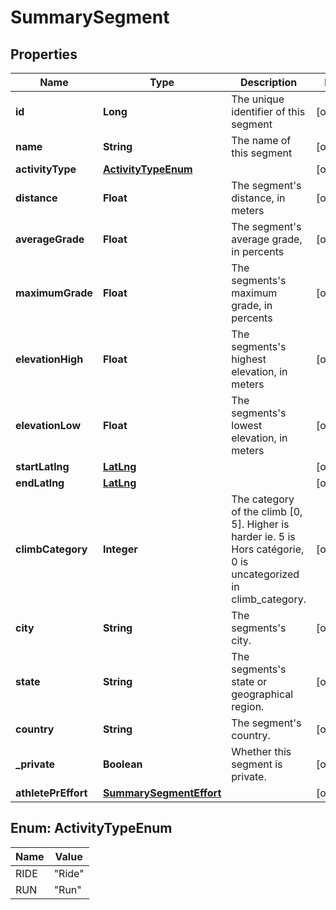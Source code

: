 # SummarySegment

## Properties
Name | Type | Description | Notes
------------ | ------------- | ------------- | -------------
**id** | **Long** | The unique identifier of this segment |  [optional]
**name** | **String** | The name of this segment |  [optional]
**activityType** | [**ActivityTypeEnum**](#ActivityTypeEnum) |  |  [optional]
**distance** | **Float** | The segment&#x27;s distance, in meters |  [optional]
**averageGrade** | **Float** | The segment&#x27;s average grade, in percents |  [optional]
**maximumGrade** | **Float** | The segments&#x27;s maximum grade, in percents |  [optional]
**elevationHigh** | **Float** | The segments&#x27;s highest elevation, in meters |  [optional]
**elevationLow** | **Float** | The segments&#x27;s lowest elevation, in meters |  [optional]
**startLatlng** | [**LatLng**](LatLng.md) |  |  [optional]
**endLatlng** | [**LatLng**](LatLng.md) |  |  [optional]
**climbCategory** | **Integer** | The category of the climb [0, 5]. Higher is harder ie. 5 is Hors catégorie, 0 is uncategorized in climb_category. |  [optional]
**city** | **String** | The segments&#x27;s city. |  [optional]
**state** | **String** | The segments&#x27;s state or geographical region. |  [optional]
**country** | **String** | The segment&#x27;s country. |  [optional]
**_private** | **Boolean** | Whether this segment is private. |  [optional]
**athletePrEffort** | [**SummarySegmentEffort**](SummarySegmentEffort.md) |  |  [optional]

<a name="ActivityTypeEnum"></a>
## Enum: ActivityTypeEnum
Name | Value
---- | -----
RIDE | &quot;Ride&quot;
RUN | &quot;Run&quot;
